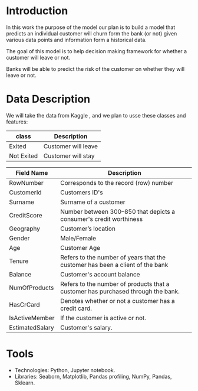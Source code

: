 # Introduction
In this work the purpose of the model our plan is to build a model that predicts an individual customer will churn form the bank (or not) given various data points and information form a historical data.

The goal of this model is to help decision making framework for whether a customer will leave or not.

Banks will be able to predict the risk of the customer on whether they will leave or not.




# Data Description
We will take the data from Kaggle , and we plan to usse these classes and features:
 
 | class  |  Description |
 | ------------- | ------------- |
 | Exited  | Customer will leave |
 | Not Exited | Customer will stay |

| Field Name | Description                                                                                      |
|-----------------------------|---------------------------------------------------------------------------------|
| RowNumber                   | Corresponds to the record (row) number                                          | 
| CustomerId                  | Customers ID's                                                                  |    
| Surname                     | Surname of a customer                                                           |
| CreditScore                 | Number between 300–850 that depicts a consumer's credit worthiness              |
| Geography                   | Customer’s location                                                             |
| Gender                      | Male/Female                                                                     |
| Age                         | Customer Age                                                                    |
| Tenure                      | Refers to the number of years that the customer has been a client of the bank   |
| Balance                     | Customer's account balance                                                      |
| NumOfProducts               | Refers to the number of products that a customer has purchased through the bank.|
| HasCrCard                   | Denotes whether or not a customer has a credit card.                            |
| IsActiveMember              | If the customer is active or not.                                               |
| EstimatedSalary             | Customer's salary.                                                              |





# Tools
* Technologies: Python, Jupyter notebook.
* Libraries: Seaborn, Matplotlib, Pandas profiling, NumPy, Pandas, Sklearn.


